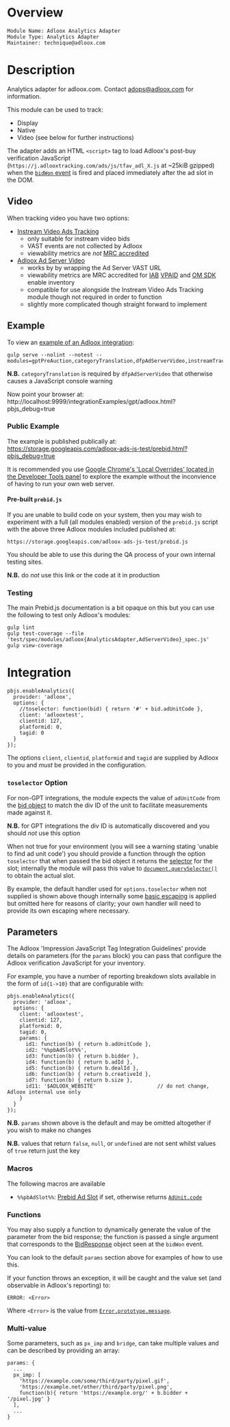 # Overview

    Module Name: Adloox Analytics Adapter
    Module Type: Analytics Adapter
    Maintainer: technique@adloox.com

# Description

Analytics adapter for adloox.com. Contact adops@adloox.com for information.

This module can be used to track:

 * Display
 * Native
 * Video (see below for further instructions)

The adapter adds an HTML `<script>` tag to load Adloox's post-buy verification JavaScript (`https://j.adlooxtracking.com/ads/js/tfav_adl_X.js` at ~25kiB gzipped) when the [`bidWon` event](https://docs.prebid.org/dev-docs/publisher-api-reference.html#module_pbjs.onEvent) is fired and placed immediately after the ad slot in the DOM.

## Video

When tracking video you have two options:

 * [Instream Video Ads Tracking](https://docs.prebid.org/dev-docs/modules/instreamTracking.html)
     * only suitable for instream video bids
     * VAST events are not collected by Adloox
     * viewability metrics are *not* [MRC accredited](http://mediaratingcouncil.org/)
 * [Adloox Ad Server Video](./adlooxAdServerVideo.md)
     * works by by wrapping the Ad Server VAST URL
     * viewability metrics are MRC accredited for [IAB](https://www.iab.com/) [VPAID](https://iabtechlab.com/standards/video-player-ad-interface-definition-vpaid/) and [OM SDK](https://iabtechlab.com/standards/open-measurement-sdk/) enable inventory
     * compatible for use alongside the Instream Video Ads Tracking module though not required in order to function
     * slightly more complicated though straight forward to implement

## Example

To view an [example of an Adloox integration](../integrationExamples/gpt/adloox.html):

    gulp serve --nolint --notest --modules=gptPreAuction,categoryTranslation,dfpAdServerVideo,instreamTracking,rubiconBidAdapter,spotxBidAdapter,adlooxAnalyticsAdapter,adlooxAdServerVideo

**N.B.** `categoryTranslation` is required by `dfpAdServerVideo` that otherwise causes a JavaScript console warning

Now point your browser at: http://localhost:9999/integrationExamples/gpt/adloox.html?pbjs_debug=true

### Public Example

The example is published publically at: https://storage.googleapis.com/adloox-ads-js-test/prebid.html?pbjs_debug=true

It is recommended you use [Google Chrome's 'Local Overrides' located in the Developer Tools panel](https://www.trysmudford.com/blog/chrome-local-overrides/) to explore the example without the inconvience of having to run your own web server.

#### Pre-built `prebid.js`

If you are unable to build code on your system, then you may wish to experiment with a full (all modules enabled) version of the `prebid.js` script with the above three Adloox modules included published at:

    https://storage.googleapis.com/adloox-ads-js-test/prebid.js

You should be able to use this during the QA process of your own internal testing sites.

**N.B.** do *not* use this link or the code at it in production

### Testing

The main Prebid.js documentation is a bit opaque on this but you can use the following to test only Adloox's modules:

    gulp lint
    gulp test-coverage --file 'test/spec/modules/adloox{AnalyticsAdapter,AdServerVideo}_spec.js'
    gulp view-coverage

# Integration

    pbjs.enableAnalytics({
      provider: 'adloox',
      options: {
        //toselector: function(bid) { return '#' + bid.adUnitCode },
        client: 'adlooxtest',
        clientid: 127,
        platformid: 0,
        tagid: 0
      }
    });

The options `client`, `clientid`, `platformid` and `tagid` are supplied by Adloox to you and *must* be provided in the configuration.

### `toselector` Option

For non-GPT integrations, the module expects the value of `adUnitCode` from the [bid object](https://docs.prebid.org/dev-docs/publisher-api-reference.html#module_pbjs.getBidResponses) to match the div ID of the unit to facilitate measurements made against it.

**N.B.** for GPT integrations the div ID is automatically discovered and you should *not* use this option

When not true for your environment (you will see a warning stating 'unable to find ad unit code') you should provide a function through the option `toselector` that when passed the bid object it returns the [selector](https://www.javascripttutorial.net/javascript-dom/javascript-queryselector/) for the slot; internally the module will pass this value to [`document.querySelector()`](https://developer.mozilla.org/en-US/docs/Web/API/Document/querySelector) to obtain the actual slot.

By example, the default handler used for `options.toselector` when not supplied is shown above though internally some [basic escaping](https://mathiasbynens.be/notes/css-escapes) is applied but omitted here for reasons of clarity; your own handler will need to provide its own escaping where necessary.

## Parameters

The Adloox 'Impression JavaScript Tag Integration Guidelines' provide details on parameters (for the `params` block) you can pass that configure the Adloox verification JavaScript for your inventory.

For example, you have a number of reporting breakdown slots available in the form of `id{1->10}` that are configurable with:

    pbjs.enableAnalytics({
      provider: 'adloox',
      options: {
        client: 'adlooxtest',
        clientid: 127,
        platformid: 0,
        tagid: 0,
        params: {
          id1: function(b) { return b.adUnitCode },
          id2: '%%pbAdSlot%%',
          id3: function(b) { return b.bidder },
          id4: function(b) { return b.adId },
          id5: function(b) { return b.dealId },
          id6: function(b) { return b.creativeId },
          id7: function(b) { return b.size },
          id11: '$ADLOOX_WEBSITE'                    // do not change, Adloox internal use only
        }
      }
    });

**N.B.** `params` shown above is the default and may be omitted altogether if you wish to make no changes

**N.B.** values that return `false`, `null`, or `undefined` are not sent whilst values of `true` return just the key

### Macros

The following macros are available

 * `%%pbAdSlot%%`: [Prebid Ad Slot](https://docs.prebid.org/features/pbAdSlot.html) if set, otherwise returns [`AdUnit.code`](https://docs.prebid.org/dev-docs/adunit-reference.html)

### Functions

You may also supply a function to dynamically generate the value of the parameter from the bid response; the function is passed a single argument that corresponds to the [BidResponse](https://docs.prebid.org/dev-docs/publisher-api-reference.html#module_pbjs.getBidResponses) object seen at the `bidWon` event.

You can look to the default `params` section above for examples of how to use this.

If your function throws an exception, it will be caught and the value set (and observable in Adloox's reporting) to:

    ERROR: <Error>

Where `<Error>` is the value from [`Error.prototype.message`](https://developer.mozilla.org/en-US/docs/Web/JavaScript/Reference/Global_Objects/Error/message).

### Multi-value

Some parameters, such as `px_imp` and `bridge`, can take multiple values and can be described by providing an array:

    params: {
      ...
      px_imp: [
        'https://example.com/some/third/party/pixel.gif',
        'https://example.net/other/third/party/pixel.png',
        function(b){ return 'https://example.org/' + b.bidder + '/pixel.jpg' }
      ],
      ...
    }
